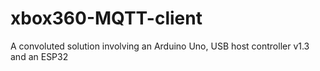 # xbox360-MQTT-client
A convoluted solution involving an Arduino Uno, USB host controller v1.3 and an ESP32
